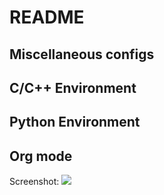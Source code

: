 # README

## Miscellaneous configs

## C/C++ Environment

## Python Environment

## Org mode

Screenshot:
![](http://i.imgur.com/J7oG2gL.png)
